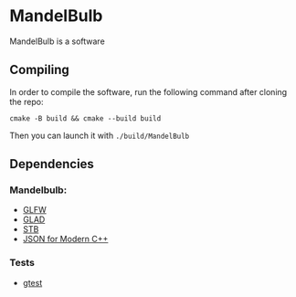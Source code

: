 # MandelBulb
MandelBulb is a software

## Compiling
In order to compile the software, run the following command after cloning the repo:
```shell
cmake -B build && cmake --build build
```
Then you can launch it with `./build/MandelBulb`

## Dependencies
### Mandelbulb:
- [GLFW][1]
- [GLAD][2]
- [STB][3]
- [JSON for Modern C++][4]
### Tests
- [gtest][5]

[1]: https://github.com/glfw/glfw
[2]: https://github.com/Dav1dde/glad
[3]: https://github.com/nothings/stb
[4]: https://github.com/nlohmann/json
[5]: https://github.com/google/googletest